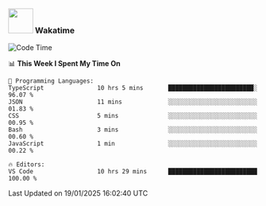 ### <img src="https://media.giphy.com/media/VgCDAzcKvsR6OM0uWg/giphy.gif" width="50"> Wakatime

  <!--START_SECTION:waka-->
![Code Time](http://img.shields.io/badge/Code%20Time-1%2C474%20hrs%206%20mins-blue)

📊 **This Week I Spent My Time On** 

```text
💬 Programming Languages: 
TypeScript               10 hrs 5 mins       ████████████████████████░   96.07 % 
JSON                     11 mins             ░░░░░░░░░░░░░░░░░░░░░░░░░   01.83 % 
CSS                      5 mins              ░░░░░░░░░░░░░░░░░░░░░░░░░   00.95 % 
Bash                     3 mins              ░░░░░░░░░░░░░░░░░░░░░░░░░   00.60 % 
JavaScript               1 min               ░░░░░░░░░░░░░░░░░░░░░░░░░   00.22 % 

🔥 Editors: 
VS Code                  10 hrs 29 mins      █████████████████████████   100.00 % 
```


 Last Updated on 19/01/2025 16:02:40 UTC
<!--END_SECTION:waka-->
